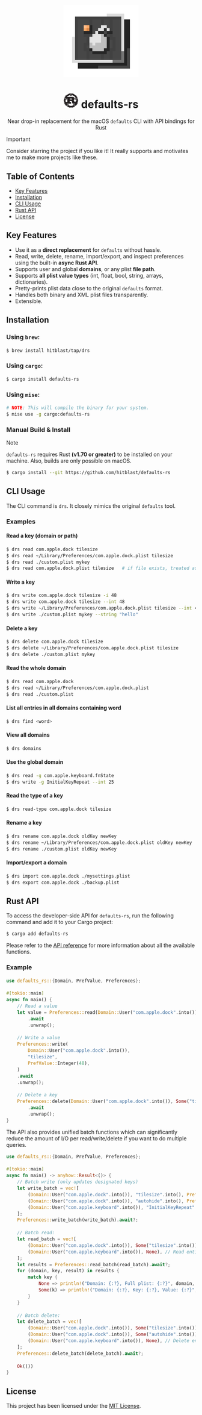 <div align="center">

<img src="assets/logo.png" width="200px">

# <img src="https://raw.githubusercontent.com/github/explore/80688e429a7d4ef2fca1e82350fe8e3517d3494d/topics/rust/rust.png" width="40px"> defaults-rs

Near drop-in replacement for the macOS `defaults` CLI with API bindings for Rust

</div>

> [!IMPORTANT]
> Consider starring the project if you like it! It really supports and motivates me to make more projects like these.

## Table of Contents

- [Key Features](#key-features)
- [Installation](#installation)
- [CLI Usage](#cli-usage)
- [Rust API](#rust-api)
- [License](#license)

## Key Features

- Use it as a **direct replacement** for `defaults` without hassle.
- Read, write, delete, rename, import/export, and inspect preferences using the built-in **async Rust API**.
- Supports user and global **domains**, or any plist **file path**.
- Supports **all plist value types** (int, float, bool, string, arrays, dictionaries).
- Pretty-prints plist data close to the original `defaults` format.
- Handles both binary and XML plist files transparently.
- Extensible.

## Installation

### Using `brew`:

```sh
$ brew install hitblast/tap/drs
```

### Using `cargo`:

```sh
$ cargo install defaults-rs
```

### Using `mise`:

```sh
# NOTE: This will compile the binary for your system.
$ mise use -g cargo:defaults-rs
```

### Manual Build & Install

> [!NOTE]
> `defaults-rs` requires Rust **(v1.70 or greater)** to be installed on your machine. Also, builds are only possible on macOS.

```sh
$ cargo install --git https://github.com/hitblast/defaults-rs
```

## CLI Usage

The CLI command is `drs`. It closely mimics the original `defaults` tool.

### Examples

#### Read a key (domain or path)

```sh
$ drs read com.apple.dock tilesize
$ drs read ~/Library/Preferences/com.apple.dock.plist tilesize
$ drs read ./custom.plist mykey
$ drs read com.apple.dock.plist tilesize   # if file exists, treated as path; else as domain
```

#### Write a key

```sh
$ drs write com.apple.dock tilesize -i 48
$ drs write com.apple.dock tilesize --int 48
$ drs write ~/Library/Preferences/com.apple.dock.plist tilesize --int 48
$ drs write ./custom.plist mykey --string "hello"
```

#### Delete a key

```sh
$ drs delete com.apple.dock tilesize
$ drs delete ~/Library/Preferences/com.apple.dock.plist tilesize
$ drs delete ./custom.plist mykey
```

#### Read the whole domain

```sh
$ drs read com.apple.dock
$ drs read ~/Library/Preferences/com.apple.dock.plist
$ drs read ./custom.plist
```

#### List all entries in all domains containing word

```sh
$ drs find <word>
```

#### View all domains

```sh
$ drs domains
```

#### Use the global domain

```sh
$ drs read -g com.apple.keyboard.fnState
$ drs write -g InitialKeyRepeat --int 25
```

#### Read the type of a key

```sh
$ drs read-type com.apple.dock tilesize
```

#### Rename a key

```sh
$ drs rename com.apple.dock oldKey newKey
$ drs rename ~/Library/Preferences/com.apple.dock.plist oldKey newKey
$ drs rename ./custom.plist oldKey newKey
```

#### Import/export a domain

```sh
$ drs import com.apple.dock ./mysettings.plist
$ drs export com.apple.dock ./backup.plist
```

## Rust API

To access the developer-side API for `defaults-rs`, run the following command and add it to your Cargo project:

```sh
$ cargo add defaults-rs
```

Please refer to the [API reference](https://hitblast.github.io/defaults-rs) for more information about all the available functions.

### Example

```rust
use defaults_rs::{Domain, PrefValue, Preferences};

#[tokio::main]
async fn main() {
    // Read a value
    let value = Preferences::read(Domain::User("com.apple.dock".into()), Some("tilesize"))
        .await
        .unwrap();

    // Write a value
    Preferences::write(
        Domain::User("com.apple.dock".into()),
        "tilesize",
        PrefValue::Integer(48),
    )
    .await
    .unwrap();

    // Delete a key
    Preferences::delete(Domain::User("com.apple.dock".into()), Some("tilesize"))
        .await
        .unwrap();
}
```

The API also provides unified batch functions which can significantly reduce the amount of I/O per read/write/delete if you want to do multiple queries.

```rust
use defaults_rs::{Domain, PrefValue, Preferences};

#[tokio::main]
async fn main() -> anyhow::Result<()> {
    // Batch write (only updates designated keys)
    let write_batch = vec![
        (Domain::User("com.apple.dock".into()), "tilesize".into(), PrefValue::Integer(48)),
        (Domain::User("com.apple.dock".into()), "autohide".into(), PrefValue::Boolean(true)),
        (Domain::User("com.apple.keyboard".into()), "InitialKeyRepeat".into(), PrefValue::Integer(25)),
    ];
    Preferences::write_batch(write_batch).await?;

    // Batch read:
    let read_batch = vec![
        (Domain::User("com.apple.dock".into()), Some("tilesize".into())),
        (Domain::User("com.apple.keyboard".into()), None), // Read entire domain
    ];
    let results = Preferences::read_batch(read_batch).await?;
    for (domain, key, result) in results {
        match key {
            None => println!("Domain: {:?}, Full plist: {:?}", domain, result),
            Some(k) => println!("Domain: {:?}, Key: {:?}, Value: {:?}", domain, k, result),
        }
    }

    // Batch delete:
    let delete_batch = vec![
        (Domain::User("com.apple.dock".into()), Some("tilesize".into())),
        (Domain::User("com.apple.dock".into()), Some("autohide".into())),
        (Domain::User("com.apple.keyboard".into()), None), // Delete entire domain file
    ];
    Preferences::delete_batch(delete_batch).await?;

    Ok(())
}
```

## License

This project has been licensed under the [MIT License](./LICENSE).
